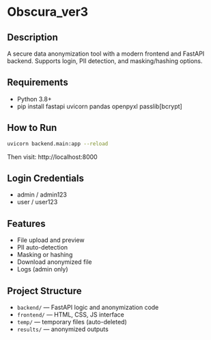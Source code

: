 # Obscura_ver3

## Description
A secure data anonymization tool with a modern frontend and FastAPI backend. Supports login, PII detection, and masking/hashing options.

## Requirements
- Python 3.8+
- pip install fastapi uvicorn pandas openpyxl passlib[bcrypt]

## How to Run
```bash
uvicorn backend.main:app --reload
```

Then visit: http://localhost:8000

## Login Credentials
- admin / admin123
- user / user123

## Features
- File upload and preview
- PII auto-detection
- Masking or hashing
- Download anonymized file
- Logs (admin only)

## Project Structure
- `backend/` — FastAPI logic and anonymization code
- `frontend/` — HTML, CSS, JS interface
- `temp/` — temporary files (auto-deleted)
- `results/` — anonymized outputs
